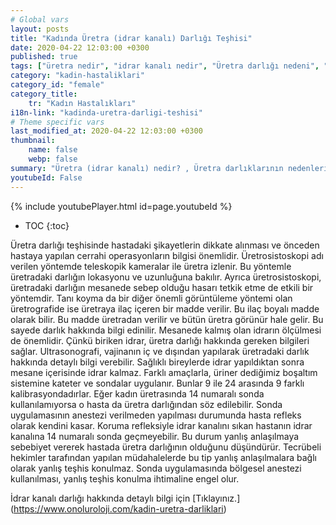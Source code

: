 ```yaml
---
# Global vars
layout: posts
title: "Kadında Üretra (idrar kanalı) Darlığı Teşhisi"
date: 2020-04-22 12:03:00 +0300
published: true
tags: ["üretra nedir", "idrar kanalı nedir", "Üretra darlığı nedeni", "Üretra darlığı belirti", "Üretra darlığı teşhisi", "Üretra darlığı tedavisi" , "kadında üretra darlığı" , "üretra darlığı nedeni", "üretra darlığı ameliyatı" , "üretra darlığı çözüm", "kadında dilatasyon", "üretra darlığı açık ameliyat", "üretra darlığı kapalı ameliyat", "idrar kanalı darlığı", "idrar kanalı darlığı ameliyatı", "kadında idrar kanalı darlığı"]
category: "kadin-hastaliklari"
category_id: "female"
category_title:
    tr: "Kadın Hastalıkları"
i18n-link: "kadinda-uretra-darligi-teshisi"
# Theme specific vars
last_modified_at: 2020-04-22 12:03:00 +0300
thumbnail:
    name: false
    webp: false
summary: "Üretra (idrar kanalı) nedir? , Üretra darlıklarının nedenleri, şikayetleri, teşhisi ve tedavisi hakkında detaylı bilgiler makale ve videolar ile sunuluyor. Üretral rekonstrüksiyonun kadın üretroplasti ameliyatı nasıl yapılır?"
youtubeId: False
---
```

{% include youtubePlayer.html id=page.youtubeId %}

* TOC
{:toc}

Üretra darlığı teşhisinde hastadaki şikayetlerin dikkate alınması ve önceden hastaya yapılan cerrahi operasyonların bilgisi önemlidir. Üretrosistoskopi adı verilen yöntemde teleskopik kameralar ile üretra izlenir. Bu yöntemle üretradaki darlığın lokasyonu ve uzunluğuna bakılır. Ayrıca üretrosistoskopi, üretradaki darlığın mesanede sebep olduğu hasarı tetkik etme de etkili bir yöntemdir. Tanı koyma da bir diğer önemli görüntüleme yöntemi olan üretrografide ise üretraya ilaç içeren bir madde verilir. Bu ilaç boyalı madde olarak bilir. Bu madde üretradan verilir ve bütün üretra görünür hale gelir. Bu sayede darlık hakkında bilgi edinilir. Mesanede kalmış olan idrarın ölçülmesi de önemlidir. Çünkü biriken idrar, üretra darlığı hakkında gereken bilgileri sağlar. Ultrasonografi, vajinanın iç ve dışından yapılarak üretradaki darlık hakkında detaylı bilgi verebilir. Sağlıklı bireylerde idrar yapıldıktan sonra mesane içerisinde idrar kalmaz. Farklı amaçlarla, üriner dediğimiz boşaltım sistemine kateter ve sondalar uygulanır. Bunlar 9 ile 24 arasında 9 farklı kalibrasyondadırlar. Eğer kadın üretrasında 14 numaralı sonda kullanılamıyorsa o hasta da üretra darlığından söz edilebilir. Sonda uygulamasının anestezi verilmeden yapılması durumunda hasta refleks olarak kendini kasar. Koruma refleksiyle idrar kanalını sıkan hastanın idrar kanalına 14 numaralı sonda geçmeyebilir. Bu durum yanlış anlaşılmaya sebebiyet vererek hastada üretra darlığının olduğunu düşündürür. Tecrübeli hekimler tarafından yapılan müdahalelerde bu tip yanlış anlaşılmalara bağlı olarak yanlış teşhis konulmaz. Sonda uygulamasında bölgesel anestezi kullanılması, yanlış teşhis konulma ihtimaline engel olur.


İdrar kanalı darlığı hakkında detaylı bilgi için [Tıklayınız.] (https://www.onoluroloji.com/kadin-uretra-darliklari)

